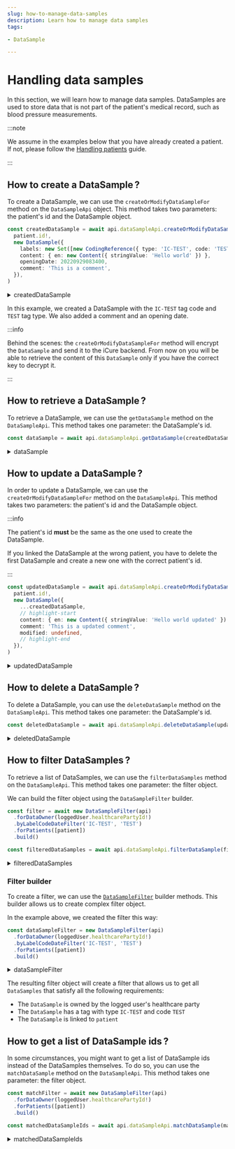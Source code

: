 ```yaml
---
slug: how-to-manage-data-samples
description: Learn how to manage data samples
tags:

- DataSample

---
```


# Handling data samples

In this section, we will learn how to manage data samples. DataSamples are used to store data that is not part of the
patient's medical record, such as blood pressure measurements.

:::note

We assume in the examples below that you have already created a patient. If not, please follow
the [Handling patients](/sdks/how-to/how-to-manage-patients) guide.

:::

## How to create a DataSample&#8239;?

To create a DataSample, we can use the `createOrModifyDataSampleFor` method on the `DataSampleApi` object. This method
takes two parameters: the patient's id and the DataSample object.

<!-- file://code-samples/how-to/datasamples/index.mts snippet:create a dataSample-->
```typescript
const createdDataSample = await api.dataSampleApi.createOrModifyDataSampleFor(
  patient.id!,
  new DataSample({
    labels: new Set([new CodingReference({ type: 'IC-TEST', code: 'TEST' })]),
    content: { en: new Content({ stringValue: 'Hello world' }) },
    openingDate: 20220929083400,
    comment: 'This is a comment',
  }),
)
```
<!-- output://code-samples/how-to/datasamples/createdDataSample.txt -->
<details>
<summary>createdDataSample</summary>

```json
{
  "id": "e6d46fe0-10a6-4db3-98b7-fc82d6c23e5c",
  "qualifiedLinks": {},
  "batchId": "8acc89bd-8519-4231-9551-0418b4a60217",
  "index": 0,
  "valueDate": 20230703120920,
  "openingDate": 20220929083400,
  "created": 1688378960770,
  "modified": 1688378960770,
  "author": "6a541dfb-40d9-41f5-ba76-e3a5e277813f",
  "responsible": "e2b6e873-035b-4964-885b-5a90e99c43b4",
  "comment": "This is a comment",
  "identifiers": [],
  "healthcareElementIds": {},
  "canvasesIds": {},
  "content": {
    "en": {
      "stringValue": "Hello world",
      "compoundValue": [],
      "ratio": [],
      "range": []
    }
  },
  "codes": {},
  "labels": {},
  "systemMetaData": {
    "encryptedSelf": "7G//2M8dtSUlqN8COVGwI7ePy3PVwXqf58FtzTqVm56H7Le+BATaW2/dlzaAjqXnzGjBPBadZ3ZBHuVu49Sf3juFZJoVw6maj2d4PpIOz3i7bYYpO5/IH4JSROT/uDn/Ix30oGJSfHfrctx5FeMSig==",
    "secretForeignKeys": [
      "e09ea1ef-ac34-4c5e-8421-2194fc484da4"
    ],
    "cryptedForeignKeys": {
      "e2b6e873-035b-4964-885b-5a90e99c43b4": {}
    },
    "delegations": {
      "e2b6e873-035b-4964-885b-5a90e99c43b4": {}
    },
    "encryptionKeys": {
      "e2b6e873-035b-4964-885b-5a90e99c43b4": {}
    },
    "publicKeysForOaepWithSha256": {}
  }
}
```
</details>

In this example, we created a DataSample with the `IC-TEST` tag code and `TEST` tag type. We also added a comment and an
opening date.

:::info

Behind the scenes: the `createOrModifyDataSampleFor` method will encrypt the `DataSample` and send it to the iCure backend. From now on you will be able to retrieve the content of this `DataSample` only if you have the correct key to decrypt it.

:::

## How to retrieve a DataSample&#8239;?

To retrieve a DataSample, we can use the `getDataSample` method on the `DataSampleApi`. This method takes one
parameter: the DataSample's id.

<!-- file://code-samples/how-to/datasamples/index.mts snippet:get a dataSample-->
```typescript
const dataSample = await api.dataSampleApi.getDataSample(createdDataSample.id!)
```
<!-- output://code-samples/how-to/datasamples/dataSample.txt -->
<details>
<summary>dataSample</summary>

```json
{
  "id": "e6d46fe0-10a6-4db3-98b7-fc82d6c23e5c",
  "qualifiedLinks": {},
  "batchId": "8acc89bd-8519-4231-9551-0418b4a60217",
  "index": 0,
  "valueDate": 20230703120920,
  "openingDate": 20220929083400,
  "created": 1688378960770,
  "modified": 1688378960770,
  "author": "6a541dfb-40d9-41f5-ba76-e3a5e277813f",
  "responsible": "e2b6e873-035b-4964-885b-5a90e99c43b4",
  "comment": "This is a comment",
  "identifiers": [],
  "healthcareElementIds": {},
  "canvasesIds": {},
  "content": {
    "en": {
      "stringValue": "Hello world",
      "compoundValue": [],
      "ratio": [],
      "range": []
    }
  },
  "codes": {},
  "labels": {},
  "systemMetaData": {
    "encryptedSelf": "7G//2M8dtSUlqN8COVGwI7ePy3PVwXqf58FtzTqVm56H7Le+BATaW2/dlzaAjqXnzGjBPBadZ3ZBHuVu49Sf3juFZJoVw6maj2d4PpIOz3i7bYYpO5/IH4JSROT/uDn/Ix30oGJSfHfrctx5FeMSig==",
    "secretForeignKeys": [
      "e09ea1ef-ac34-4c5e-8421-2194fc484da4"
    ],
    "cryptedForeignKeys": {
      "e2b6e873-035b-4964-885b-5a90e99c43b4": {}
    },
    "delegations": {
      "e2b6e873-035b-4964-885b-5a90e99c43b4": {}
    },
    "encryptionKeys": {
      "e2b6e873-035b-4964-885b-5a90e99c43b4": {}
    },
    "publicKeysForOaepWithSha256": {}
  }
}
```
</details>

## How to update a DataSample&#8239;?

In order to update a DataSample, we can use the `createOrModifyDataSampleFor` method on the `DataSampleApi`. This method takes two parameters: the patient's id and the DataSample object. 

:::info

The patient's id **must** be the same as the one used to create the DataSample.

If you linked the DataSample at the wrong patient, you have to delete the first DataSample and create a new one with the correct patient's id.

:::

<!-- file://code-samples/how-to/datasamples/index.mts snippet:update a dataSample-->
```typescript
const updatedDataSample = await api.dataSampleApi.createOrModifyDataSampleFor(
  patient.id!,
  new DataSample({
    ...createdDataSample,
    // highlight-start
    content: { en: new Content({ stringValue: 'Hello world updated' }) },
    comment: 'This is a updated comment',
    modified: undefined,
    // highlight-end
  }),
)
```
<!-- output://code-samples/how-to/datasamples/updatedDataSample.txt -->
<details>
<summary>updatedDataSample</summary>

```json
{
  "id": "e6d46fe0-10a6-4db3-98b7-fc82d6c23e5c",
  "qualifiedLinks": {},
  "batchId": "8acc89bd-8519-4231-9551-0418b4a60217",
  "index": 0,
  "valueDate": 20230703120920,
  "openingDate": 20220929083400,
  "created": 1688378960770,
  "modified": 1688378960844,
  "author": "6a541dfb-40d9-41f5-ba76-e3a5e277813f",
  "responsible": "e2b6e873-035b-4964-885b-5a90e99c43b4",
  "comment": "This is a updated comment",
  "identifiers": [],
  "healthcareElementIds": {},
  "canvasesIds": {},
  "content": {
    "en": {
      "stringValue": "Hello world updated",
      "compoundValue": [],
      "ratio": [],
      "range": []
    }
  },
  "codes": {},
  "labels": {},
  "systemMetaData": {
    "encryptedSelf": "S5QRu97kVFro48tk3tPBxqdiHO9E/PfO9VPtKRu+kZoxXxS4xUiOsWxLxXljPF8EbrdfKSngiRAy6tJSocyeSrNcr5iTd1w60cxOAAME70aj3r3KuADNngwj4YVPHrdMOhGRmiNKskdYjNmCke7S/EFk18itoTWTu0GLM8qH8K8=",
    "secretForeignKeys": [
      "e09ea1ef-ac34-4c5e-8421-2194fc484da4"
    ],
    "cryptedForeignKeys": {
      "e2b6e873-035b-4964-885b-5a90e99c43b4": {}
    },
    "delegations": {
      "e2b6e873-035b-4964-885b-5a90e99c43b4": {}
    },
    "encryptionKeys": {
      "e2b6e873-035b-4964-885b-5a90e99c43b4": {}
    },
    "publicKeysForOaepWithSha256": {}
  }
}
```
</details>

## How to delete a DataSample&#8239;?

To delete a DataSample, you can use the `deleteDataSample` method on the `DataSampleApi`. This method takes one parameter: the DataSample's id.

<!-- file://code-samples/how-to/datasamples/index.mts snippet:delete a dataSample-->
```typescript
const deletedDataSample = await api.dataSampleApi.deleteDataSample(updatedDataSample.id!)
```
<!-- output://code-samples/how-to/datasamples/deletedDataSample.txt -->
<details>
<summary>deletedDataSample</summary>

```text
e6d46fe0-10a6-4db3-98b7-fc82d6c23e5c
```
</details>

## How to filter DataSamples&#8239;?

To retrieve a list of DataSamples, we can use the `filterDataSamples` method on the `DataSampleApi`. This method takes one parameter: the filter object.

We can build the filter object using the `DataSampleFilter` builder.

<!-- file://code-samples/how-to/datasamples/index.mts snippet:get a list of dataSamples-->
```typescript
const filter = await new DataSampleFilter(api)
  .forDataOwner(loggedUser.healthcarePartyId!)
  .byLabelCodeDateFilter('IC-TEST', 'TEST')
  .forPatients([patient])
  .build()

const filteredDataSamples = await api.dataSampleApi.filterDataSample(filter)
```
<!-- output://code-samples/how-to/datasamples/filteredDataSamples.txt -->
<details>
<summary>filteredDataSamples</summary>

```json
{
  "pageSize": 1,
  "totalSize": 1,
  "rows": [
    {
      "id": "e6d46fe0-10a6-4db3-98b7-fc82d6c23e5c",
      "qualifiedLinks": {},
      "batchId": "8acc89bd-8519-4231-9551-0418b4a60217",
      "index": 0,
      "valueDate": 20230703120920,
      "openingDate": 20220929083400,
      "created": 1688378960770,
      "modified": 1688378960844,
      "author": "6a541dfb-40d9-41f5-ba76-e3a5e277813f",
      "responsible": "e2b6e873-035b-4964-885b-5a90e99c43b4",
      "comment": "This is a updated comment",
      "identifiers": [],
      "healthcareElementIds": {},
      "canvasesIds": {},
      "content": {
        "en": {
          "stringValue": "Hello world updated",
          "compoundValue": [],
          "ratio": [],
          "range": []
        }
      },
      "codes": {},
      "labels": {},
      "systemMetaData": {
        "encryptedSelf": "S5QRu97kVFro48tk3tPBxqdiHO9E/PfO9VPtKRu+kZoxXxS4xUiOsWxLxXljPF8EbrdfKSngiRAy6tJSocyeSrNcr5iTd1w60cxOAAME70aj3r3KuADNngwj4YVPHrdMOhGRmiNKskdYjNmCke7S/EFk18itoTWTu0GLM8qH8K8=",
        "secretForeignKeys": [
          "e09ea1ef-ac34-4c5e-8421-2194fc484da4"
        ],
        "cryptedForeignKeys": {
          "e2b6e873-035b-4964-885b-5a90e99c43b4": {}
        },
        "delegations": {
          "e2b6e873-035b-4964-885b-5a90e99c43b4": {}
        },
        "encryptionKeys": {
          "e2b6e873-035b-4964-885b-5a90e99c43b4": {}
        },
        "publicKeysForOaepWithSha256": {}
      }
    }
  ],
  "nextKeyPair": {}
}
```
</details>

### Filter builder

To create a filter, we can use the [`DataSampleFilter`](/sdks/references/filters/DataSampleFilter#methods) builder methods. This builder allows us to create complex filter object.

In the example above, we created the filter this way:

<!-- file://code-samples/how-to/datasamples/index.mts snippet:filter builder-->
```typescript
const dataSampleFilter = new DataSampleFilter(api)
  .forDataOwner(loggedUser.healthcarePartyId!)
  .byLabelCodeDateFilter('IC-TEST', 'TEST')
  .forPatients([patient])
  .build()
```
<!-- output://code-samples/how-to/datasamples/dataSampleFilter.txt -->
<details>
<summary>dataSampleFilter</summary>

```json
{}
```
</details>

The resulting filter object will create a filter that allows us to get all `DataSamples` that satisfy all the following requirements:

- The `DataSample` is owned by the logged user's healthcare party
- The `DataSample` has a tag with type `IC-TEST` and code `TEST`
- The `DataSample` is linked to `patient`

## How to get a list of DataSample ids&#8239;?

In some circumstances, you might want to get a list of DataSample ids instead of the DataSamples themselves. To do so, you can use the `matchDataSample` method on the `DataSampleApi`. This method takes one parameter: the filter object.

<!-- file://code-samples/how-to/datasamples/index.mts snippet:get a list of dataSamples ids-->
```typescript
const matchFilter = await new DataSampleFilter(api)
  .forDataOwner(loggedUser.healthcarePartyId!)
  .forPatients([patient])
  .build()

const matchedDataSampleIds = await api.dataSampleApi.matchDataSample(matchFilter)
```
<!-- output://code-samples/how-to/datasamples/matchedDataSampleIds.txt -->
<details>
<summary>matchedDataSampleIds</summary>

```text
[
  "e6d46fe0-10a6-4db3-98b7-fc82d6c23e5c"
]
```
</details>
